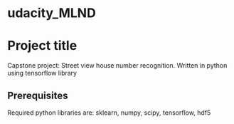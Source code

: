 # udacity_MLND

# Project title
Capstone project: Street view house number recognition. Written in python using tensorflow library

## Prerequisites

Required python libraries are: sklearn, numpy, scipy, tensorflow, hdf5
